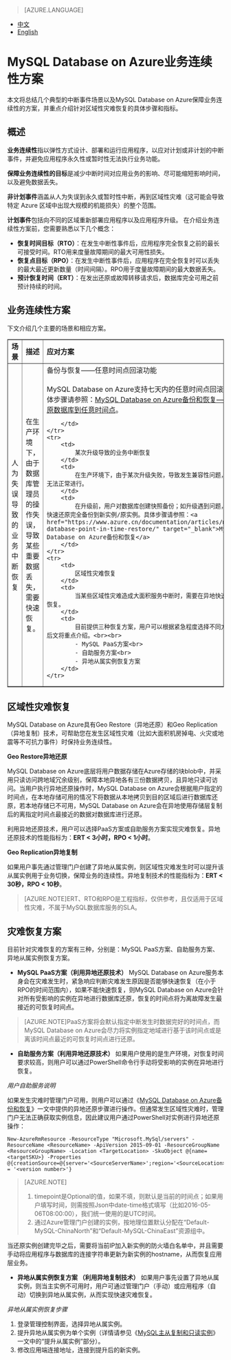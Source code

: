<properties linkid="" urlDisplayName="" pageTitle="MySQL服务问题 - Azure 微软云" metaKeywords="Azure 云,技术文档,文档与资源,MySQL,数据库,区域性灾难,业务连续性方案,常见问题,Azure MySQL, MySQL PaaS,Azure MySQL PaaS, Azure MySQL Service, Azure RDS,FAQ" description="本文提供三种灾难恢复方案，保障用户的业务连续性。" metaCanonical="" services="MySQL" documentationCenter="Services" title="" authors="v-chenyh" solutions="" manager="RongYu" editor="" />

<tags ms.service="mysql" ms.date="10/13/2016" wacn.date="10/13/2016" wacn.lang="cn" />

> [AZURE.LANGUAGE]
- [中文](/documentation/articles/mysql-database-business-continuity-disaster-recovery/)
- [English](/documentation/articles/mysql-database-enus-business-continuity-disaster-recovery/)

# MySQL Database on Azure业务连续性方案

本文将总结几个典型的中断事件场景以及MySQL Database on Azure保障业务连续性的方案，并重点介绍针对区域性灾难恢复的具体步骤和指标。

## 概述 ##

**业务连续性**指以弹性方式设计、部署和运行应用程序，以应对计划或非计划的中断事件，并避免应用程序永久性或暂时性无法执行业务功能。

**保障业务连续性的目标**是减少中断时间对应用业务的影响、尽可能缩短影响时间，以及避免数据丢失。

**非计划事件**涵盖从人为失误到永久或暂时性中断，再到区域性灾难（这可能会导致特定 Azure 区域中出现大规模的机能损失）的整个范围。

**计划事件**包括向不同的区域重新部署应用程序以及应用程序升级。
在介绍业务连续性方案前，您需要熟悉以下几个概念：

* **恢复时间目标（RTO）**：在发生中断性事件后，应用程序完全恢复之前的最长可接受时间。RTO用来度量故障期间的最大可用性损失。
* **恢复点目标（RPO）**：在发生中断性事件后，应用程序在完全恢复时可以丢失的最大最近更新数量（时间间隔）。RPO用于度量故障期间的最大数据丢失。
* **预计恢复时间（ERT）**：在发出还原或故障转移请求后，数据库完全可用之前预计持续的时间。


## 业务连续性方案 ##

下文介绍几个主要的场景和相应方案。

<table width="100%" border="1" cellspacing="0" cellpadding="0">
	<tr>
		<td>
			<b>场景</b>
		</td>
		<td>
			<b>描述</b>
		</td>
		<td>
			<b>应对方案</b>
		</td>
	</tr>
	<tr>
		<td>
			人为失误导致的业务中断恢复
		</td>
		<td>
			在生产环境下，由于数据库管理员的操作失误，导致某些重要数据丢失，需要快速恢复。
		</td>
		<td>
			备份与恢复——任意时间点回滚功能<br><br>
			MySQL Database on Azure支持七天内的任意时间点回滚，具体步骤请参照：<a href="https://www.azure.cn/documentation/articles/mysql-database-point-in-time-restore/" target="_blank">MySQL Database on Azure备份和恢复——还原数据库到任意时间点</a>。

		</td>
	</tr>
	<tr>
		<td>
			某次升级导致的业务中断恢复
		</td>
		<td>
			在生产环境下，由于某次升级失败，导致发生兼容性问题，业务无法正常进行。
		</td>
		<td>
			在升级前，用户对数据库创建快照备份；如升级遇到问题，可以快速还原完全备份到新实例/原实例。具体步骤请参照：<a href="https://www.azure.cn/documentation/articles/mysql-database-point-in-time-restore/" target="_blank">MySQL Database on Azure备份和恢复</a>
		</td>
	</tr>
	<tr>
		<td>
			区域性灾难恢复
		</td>
		<td>
			当某些区域性灾难造成大面积服务中断时，需要在异地快速进行恢复。
		</td>
		<td>
			目前提供三种恢复方案，用户可以根据紧急程度选择不同方案。后文将重点介绍。<br><br>
			- MySQL PaaS方案<br>
			- 自助服务方案<br>
			- 异地从属实例恢复方案
		</td>
	</tr>
</table>

## 区域性灾难恢复 ##

MySQL Database on Azure具有Geo Restore（异地还原）和Geo Replication（异地复制）技术，可帮助您在发生区域性灾难（比如大面积机房掉电、火灾或地震等不可抗力事件）时保持业务连续性。

**Geo Restore异地还原**

MySQL Database on Azure底层将用户数据存储在Azure存储的块blob中，并采用只读访问跨地域冗余级别，保障本地异地各有三份数据拷贝，且异地只读可访问。当用户执行异地还原操作时，MySQL Database on Azure会根据用户指定的时间点，在本地存储可用的情况下将数据从本地拷贝到目的区域后进行数据库还原，若本地存储已不可用，MySQL Database on Azure会在异地使用存储层复制后的离指定时间点最接近的数据对数据库进行还原。

利用异地还原技术，用户可以选择PaaS方案或自助服务方案实现灾难恢复。异地还原技术的性能指标为：**ERT < 3小时，RPO < 1小时**。

**Geo Replication异地复制**

如果用户事先通过管理门户创建了异地从属实例，则区域性灾难发生时可以提升该从属实例用于业务切换，保障业务的连续性。异地复制技术的性能指标为：**ERT < 30秒，RPO < 10秒**。

>[AZURE.NOTE]ERT、RTO和RPO是工程指标，仅供参考，且仅适用于区域性灾难，不属于MySQL数据库服务的SLA。


## 灾难恢复方案 ##

目前针对灾难恢复的方案有三种，分别是：MySQL PaaS方案、自助服务方案、异地从属实例恢复方案。

* **MySQL PaaS方案（利用异地还原技术）**	MySQL Database on Azure服务本身会在灾难发生时，紧急响应判断灾难发生原因是否能够快速恢复（在小于RPO的时间范围内），如果不能快速恢复，则MySQL Database on Azure会针对所有受影响的实例在异地进行数据库还原，恢复的时间点将为离故障发生最接近的可恢复时间点。

>[AZURE.NOTE]PaaS方案将会默认指定中断发生时数据完好的时间点，而MySQL Database on Azure会尽力将实例指定地域进行基于该时间点或是离该时间点最近的可恢复时间点进行还原。

* **自助服务方案（利用异地还原技术）**	如果用户使用的是生产环境，对恢复时间要求较高，则用户可以通过PowerShell命令行手动将受影响的实例在异地进行恢复。

*用户自助服务说明*

如果发生灾难时管理门户可用，则用户可以通过《[MySQL Database on Azure备份和恢复](http://wacn-ppe.chinacloudsites.cn/documentation/articles/mysql-database-point-in-time-restore/)》一文中提供的异地还原步骤进行操作。但通常发生区域性灾难时，管理门户无法正确获取实例信息，因此建议用户通过PowerShell对实例进行异地还原操作：

	New-AzureRmResource -ResourceType "Microsoft.MySql/servers" -ResourceName <ResourceName> -ApiVersion 2015-09-01 -ResourceGroupName <ResourceGroupName> -Location <TargetLocation> -SkuObject @{name=<targetSKU>} -Properties @{creationSource=@{server='<SourceServerName>';region='<SourceLocation>';timepoint='<TimeTag>'};version = '<version number>'}

>[AZURE.NOTE]
>1. timepoint是Optional的值，如果不填，则默认是当前的时间点；如果用户填写时间，则需按照Json中date-time格式填写（比如2016-05-06T08:00:00），我们统一使用的是UTC时间。
>2. 通过Azure管理门户创建的实例，按地理位置默认分配在“Default-MySQL-ChinaNorth”和“Default-MySQL-ChinaEast”资源组中。

当还原实例创建完毕之后，需要将当前IP加入新实例的防火墙白名单中，并且需要手动将应用程序与数据库的连接字符串更新为新实例的hostname，从而恢复应用层业务。

* **异地从属实例恢复方案 （利用异地复制技术）**	如果用户事先设置了异地从属实例，则当主实例不可用时，用户可通过管理门户（手动）或应用程序（自动）切换到异地从属实例，从而实现快速灾难恢复。

*异地从属实例恢复步骤*

1. 登录管理控制界面，选择异地从属实例。
2. 提升异地从属实例为单个实例（详情请参见《[MySQL主从复制和只读实例](https://www.azure.cn/documentation/articles/mysql-database-read-replica/)》一文中的“提升从属实例”部分）。
3. 修改应用端连接地址，连接到提升后的新实例。
